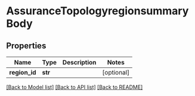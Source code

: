 # AssuranceTopologyregionsummaryBody

## Properties
Name | Type | Description | Notes
------------ | ------------- | ------------- | -------------
**region_id** | **str** |  | [optional] 

[[Back to Model list]](../README.md#documentation-for-models) [[Back to API list]](../README.md#documentation-for-api-endpoints) [[Back to README]](../README.md)

